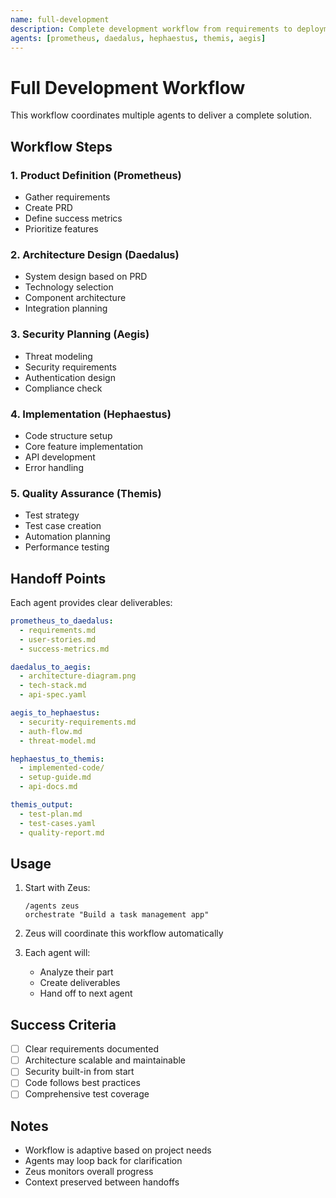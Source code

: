 ```yaml
---
name: full-development
description: Complete development workflow from requirements to deployment
agents: [prometheus, daedalus, hephaestus, themis, aegis]
---
```


# Full Development Workflow

This workflow coordinates multiple agents to deliver a complete solution.

## Workflow Steps

### 1. Product Definition (Prometheus)
- Gather requirements
- Create PRD
- Define success metrics
- Prioritize features

### 2. Architecture Design (Daedalus)
- System design based on PRD
- Technology selection
- Component architecture
- Integration planning

### 3. Security Planning (Aegis)
- Threat modeling
- Security requirements
- Authentication design
- Compliance check

### 4. Implementation (Hephaestus)
- Code structure setup
- Core feature implementation
- API development
- Error handling

### 5. Quality Assurance (Themis)
- Test strategy
- Test case creation
- Automation planning
- Performance testing

## Handoff Points

Each agent provides clear deliverables:

```yaml
prometheus_to_daedalus:
  - requirements.md
  - user-stories.md
  - success-metrics.md

daedalus_to_aegis:
  - architecture-diagram.png
  - tech-stack.md
  - api-spec.yaml

aegis_to_hephaestus:
  - security-requirements.md
  - auth-flow.md
  - threat-model.md

hephaestus_to_themis:
  - implemented-code/
  - setup-guide.md
  - api-docs.md

themis_output:
  - test-plan.md
  - test-cases.yaml
  - quality-report.md
```

## Usage

1. Start with Zeus:
   ```
   /agents zeus
   orchestrate "Build a task management app"
   ```

2. Zeus will coordinate this workflow automatically

3. Each agent will:
   - Analyze their part
   - Create deliverables
   - Hand off to next agent

## Success Criteria

- [ ] Clear requirements documented
- [ ] Architecture scalable and maintainable  
- [ ] Security built-in from start
- [ ] Code follows best practices
- [ ] Comprehensive test coverage

## Notes

- Workflow is adaptive based on project needs
- Agents may loop back for clarification
- Zeus monitors overall progress
- Context preserved between handoffs